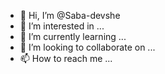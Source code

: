 - 👋 Hi, I’m @Saba-devshe
- 👀 I’m interested in ...
- 🌱 I’m currently learning ...
- 💞️ I’m looking to collaborate on ...
- 📫 How to reach me ...

<!---
Saba-devshe/Saba-devshe is a ✨ special ✨ repository because its `README.md` (this file) appears on your GitHub profile.
You can click the Preview link to take a look at your changes.
--->
